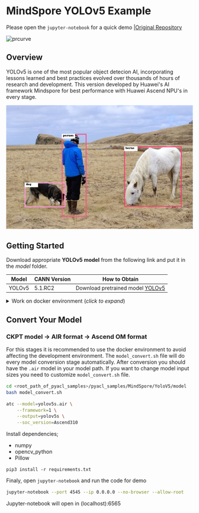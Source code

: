 # MindSpore YOLOv5 Example

Please open the `jupyter-notebook` for a quick demo |[Original Repository](https://gitee.com/ktuna/mind-spore-yolov5/tree/master)

<img src="https://pjreddie.com/media/image/yologo_2.png" height="200" alt="prcurve"/>

## Overview

YOLOv5 is one of the most popular object detecion AI, incorporating lessons learned and best practices evolved over thousands of hours of research and development. This version developed by Huawei's AI framework Mindspore for best performance with Huawei Ascend NPU's in every stage.

<img src="../../Common/data/yolo_result.png" alt="prcurve"/>

## Getting Started

Download appropriate **YOLOv5 model** from the following link and put it in the _model_ folder. 

| **Model** | **CANN Version** | **How to Obtain** |
|---|---|---|
| YOLOv5 | 5.1.RC2 | Download pretrained model [YOLOv5](https://onebox.huawei.com/p/dad426ea028637e90fdef4f7a272e8cf) |

<details> <summary> Work on docker environment (<i>click to expand</i>)</summary>

Start your docker environment.

```bash
sudo docker run -it -u root --rm --name mindspore_yolov5 -p 6565:4545 \
--device=/dev/davinci0 \
--device=/dev/davinci_manager \
--device=/dev/devmm_svm \
--device=/dev/hisi_hdc \
-v /usr/local/dcmi:/usr/local/dcmi \
-v /PATH/pyacl_samples:/workspace/pyacl_samples \
-v /usr/local/bin/npu-smi:/usr/local/bin/npu-smi \
-v /usr/local/Ascend/driver:/usr/local/Ascend/driver \
ascendhub.huawei.com/public-ascendhub/infer-modelzoo:22.0.RC2 /bin/bash
```
    
```bash
pip3 install --upgrade pip
pip3 install attrs numpy decorator sympy cffi pyyaml pathlib2 psutil protobuf scipy requests absl-py jupyter jupyterlab sympy
```
    
```bash
apt-get update && apt-get install -y --no-install-recommends \
        gcc \
        g++ \
        make \
        cmake \
        zlib1g \
        zlib1g-dev \
        openssl \
        libsqlite3-dev \
        libssl-dev \
        libffi-dev \
        unzip \
        pciutils \
        net-tools \
        libblas-dev \
        gfortran \
        libblas3 \
        libopenblas-dev \
        libbz2-dev \
        build-essential \
        git \
        && \
    apt-get clean && \
    rm -rf /var/lib/apt/lists/*
```
</details>

## Convert Your Model

### CKPT model -> AIR format -> Ascend OM format

For this stages it is recommended to use the docker environment to avoid affecting the development environment. The `model_convert.sh` file will do every model conversion stage automatically. After conversion you should have the `.air` model in your model path. If you want to change model input sizes you need to customize `model_convert.sh` file.

```bash
cd <root_path_of_pyacl_samples>/pyacl_samples/MindSpore/YoloV5/model
bash model_convert.sh
```

```bash
atc --model=yolov5s.air \
    --framework=1 \
    --output=yolov5s \
    --soc_version=Ascend310
```

Install dependencies;

- numpy
- opencv_python
- Pillow

```
pip3 install -r requirements.txt
```

Finaly, open `jupyter-notebook` and run the code for demo

```bash
jupyter-notebook --port 4545 --ip 0.0.0.0 --no-browser --allow-root
```

Jupyter-notebook will open in (localhost):6565